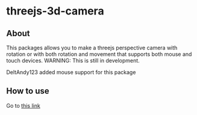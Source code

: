 # threejs-3d-camera
## About
This packages allows you to make a threejs perspective camera with rotation or with both rotation and movement that supports both mouse and touch devices. WARNING: This is still in development.

DeltAndy123 added mouse support for this package

## How to use
Go to [this link](https://github.com/5MDM/threejs-3d-camera/wiki) 
